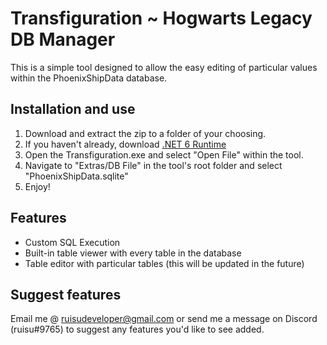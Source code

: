 # Transfiguration ~ Hogwarts Legacy DB Manager
This is a simple tool designed to allow the easy editing of particular values within the PhoenixShipData database.

## Installation and use
1. Download and extract the zip to a folder of your choosing.
2. If you haven't already, download [.NET 6 Runtime](https://dotnet.microsoft.com/en-us/download/dotnet/6.0)
3. Open the Transfiguration.exe and select "Open File" within the tool.
4. Navigate to "Extras/DB File" in the tool's root folder and select "PhoenixShipData.sqlite"
5. Enjoy!

## Features
- Custom SQL Execution
- Built-in table viewer with every table in the database
- Table editor with particular tables (this will be updated in the future)

## Suggest features
Email me @ ruisudeveloper@gmail.com or send me a message on Discord (ruisu#9765) to suggest any features you'd like to see added.
